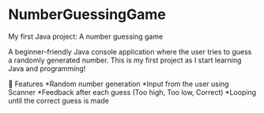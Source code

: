 # NumberGuessingGame
My first Java project: A number guessing game 

A beginner-friendly Java console application where the user tries to guess a randomly generated number. This is my first project as I start learning Java and programming!

🔧 Features
*Random number generation
*Input from the user using Scanner
*Feedback after each guess (Too high, Too low, Correct)
*Looping until the correct guess is made
